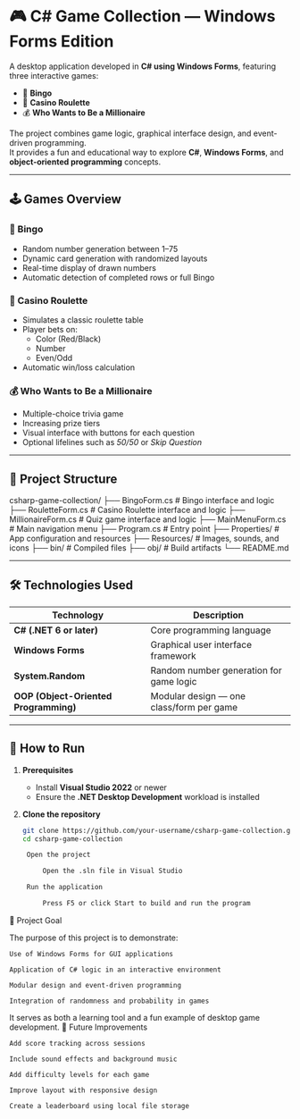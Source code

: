 # 🎮 C# Game Collection — Windows Forms Edition

A desktop application developed in **C# using Windows Forms**, featuring three interactive games:
- 🎱 **Bingo**
- 🎰 **Casino Roulette**
- 💰 **Who Wants to Be a Millionaire**

The project combines game logic, graphical interface design, and event-driven programming.  
It provides a fun and educational way to explore **C#**, **Windows Forms**, and **object-oriented programming** concepts.

---

## 🕹️ Games Overview

### 🎱 Bingo
- Random number generation between 1–75  
- Dynamic card generation with randomized layouts  
- Real-time display of drawn numbers  
- Automatic detection of completed rows or full Bingo  

### 🎰 Casino Roulette
- Simulates a classic roulette table  
- Player bets on:
  - Color (Red/Black)  
  - Number  
  - Even/Odd  
- Automatic win/loss calculation  

### 💰 Who Wants to Be a Millionaire
- Multiple-choice trivia game  
- Increasing prize tiers  
- Visual interface with buttons for each question  
- Optional lifelines such as *50/50* or *Skip Question*  

---

## 🧩 Project Structure

csharp-game-collection/
├── BingoForm.cs # Bingo interface and logic
├── RouletteForm.cs # Casino Roulette interface and logic
├── MillionaireForm.cs # Quiz game interface and logic
├── MainMenuForm.cs # Main navigation menu
├── Program.cs # Entry point
├── Properties/ # App configuration and resources
├── Resources/ # Images, sounds, and icons
├── bin/ # Compiled files
├── obj/ # Build artifacts
└── README.md


---

## 🛠️ Technologies Used

| Technology | Description |
|-------------|-------------|
| **C# (.NET 6 or later)** | Core programming language |
| **Windows Forms** | Graphical user interface framework |
| **System.Random** | Random number generation for game logic |
| **OOP (Object-Oriented Programming)** | Modular design — one class/form per game |

---

## 🚀 How to Run

1. **Prerequisites**
   - Install **Visual Studio 2022** or newer  
   - Ensure the **.NET Desktop Development** workload is installed  

2. **Clone the repository**
   ```bash
   git clone https://github.com/your-username/csharp-game-collection.git
   cd csharp-game-collection

    Open the project

        Open the .sln file in Visual Studio

    Run the application

        Press F5 or click Start to build and run the program

🧭 Project Goal

The purpose of this project is to demonstrate:

    Use of Windows Forms for GUI applications

    Application of C# logic in an interactive environment

    Modular design and event-driven programming

    Integration of randomness and probability in games

It serves as both a learning tool and a fun example of desktop game development.
🔮 Future Improvements

    Add score tracking across sessions

    Include sound effects and background music

    Add difficulty levels for each game

    Improve layout with responsive design

    Create a leaderboard using local file storage

